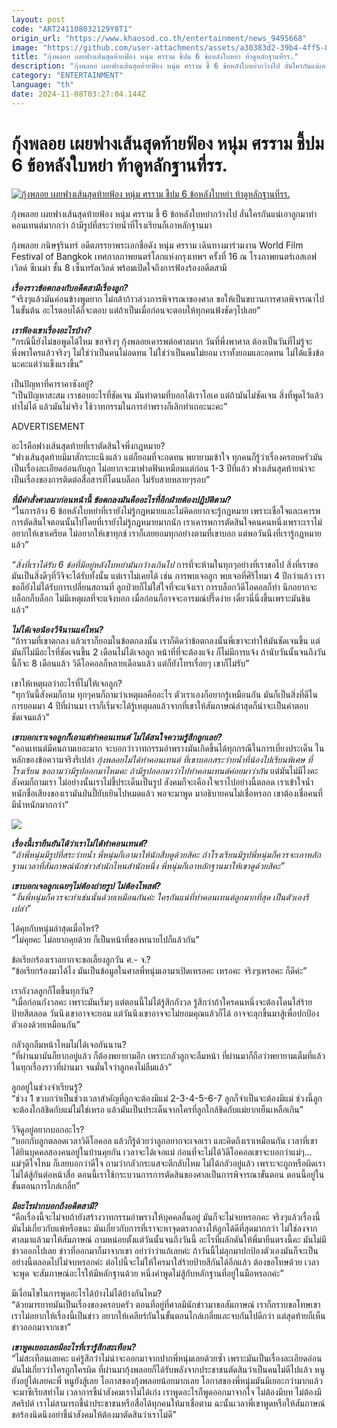 ```yaml
---
layout: post
code: "ART241108032129Y8T1"
origin_url: "https://www.khaosod.co.th/entertainment/news_9495668"
image: "https://github.com/user-attachments/assets/a30383d2-39b4-4ff5-81ba-52cf0d910753"
title: "กุ้งพลอย เผยฟางเส้นสุดท้ายฟ้อง หนุ่ม ศรราม ชี้ปม 6 ข้อหลังใบหย่า ท้าดูหลักฐานที่รร."
description: "กุ้งพลอย เผยฟางเส้นสุดท้ายฟ้อง หนุ่ม ศรราม ชี้ 6 ข้อหลังใบหย่ากว้างไป ลั่นใครกันแน่เอาลูกมาทำคอนเทนต์มากกว่า ถ้ามีรูปที่สระว่ายน้ำที่โรงเรียนก็เอาหลักฐานมา"
category: "ENTERTAINMENT"
language: "th"
date: 2024-11-08T03:27:04.144Z
---
```


# กุ้งพลอย เผยฟางเส้นสุดท้ายฟ้อง หนุ่ม ศรราม ชี้ปม 6 ข้อหลังใบหย่า ท้าดูหลักฐานที่รร.

[![กุ้งพลอย เผยฟางเส้นสุดท้ายฟ้อง หนุ่ม ศรราม ชี้ปม 6 ข้อหลังใบหย่า ท้าดูหลักฐานที่รร.](https://www.khaosod.co.th/wpapp/uploads/2024/11/kungploynoom811679998.jpg "กุ้งพลอย เผยฟางเส้นสุดท้ายฟ้อง หนุ่ม ศรราม ชี้ปม 6 ข้อหลังใบหย่า ท้าดูหลักฐานที่รร.")](https://www.khaosod.co.th/wpapp/uploads/2024/11/kungploynoom811679998.jpg)

กุ้งพลอย เผยฟางเส้นสุดท้ายฟ้อง หนุ่ม ศรราม ชี้ 6 ข้อหลังใบหย่ากว้างไป ลั่นใครกันแน่เอาลูกมาทำคอนเทนต์มากกว่า ถ้ามีรูปที่สระว่ายน้ำที่โรงเรียนก็เอาหลักฐานมา

กุ้งพลอย กนิษฐรินทร์ อดีตภรรยาพระเอกชื่อดัง หนุ่ม ศรราม เดินทางมาร่วมงาน World Film Festival of Bangkok เทศกาลภาพยนตร์โลกแห่งกรุงเทพฯ ครั้งที่ 16 ณ โรงภาพยนตร์เอสเอฟ เวิลด์ ซีเนม่า ชั้น 8 เซ็นทรัลเวิลด์ พร้อมเปิดใจถึงการฟ้องร้องอดีตสามี

_**เรื่องราวข้อตกลงกับอดีตสามีเรื่องลูก?**_  
“จริงๆแล้วมันค่อนข้างพูดยาก ไม่กล้าก้าวล่วงการพิจารณาของศาล ขอให้เป็นขบวนการศาลพิจารณาไปในขั้นต้น อะไรตอบได้ก็จะตอบ แต่ถ้าเป็นเมื่อก่อนจะตอบให้ทุกคนฟ้งชัดๆไปเลย”

_**เราฟ้องเขาเรื่องอะไรบ้าง?**_  
“กรณีนี้ยังไม่ขอพูดได้ไหม ขอจริงๆ กุ้งพลอยเคารพต่อศาลมาก วันที่พึ่งพาศาล ต้องเป็นวันที่ไม่รู้จะพึ่งพาใครแล้วจริงๆ ไม่ใช่ว่าเป็นคนไม่อดทน ไม่ใช่ว่าเป็นคนไม่ยอม เราทั้งยอมและอดทน ไม่ได้แข็งข้อนะคะแต่ว่าแข็งแรงขึ้น”

เป็นปัญหาที่คาราคาซังอยู่?  
“เป็นปัญหาสะสม เราชอบอะไรที่ชัดเจน มันทำตามที่บอกได้เราโอเค แต่ถ้ามันไม่ชัดเจน สิ่งที่พูดไว้แล้วทำไม่ได้ แล้วมันไม่จริง ใช้วาทกรรมในการอำพรางก็เลิกทำเถอะนะคะ”

ADVERTISEMENT

อะไรคือฟางเส้นสุดท้ายที่เราตัดสินใจพึ่งกฎหมาย?  
“ฟางเส้นสุดท้ายมีมาสักระยะนึงแล้ว แต่ก็ยอมที่จะอดทน พยายามเข้าใจ ทุกคนก็รู้ว่าเรื่องครอบครัวมันเป็นเรื่องละเอียดอ่อนกับลูก ไม่อยากจะมาฟาดฟันเหมือนแต่ก่อน 1-3 ปีที่แล้ว ฟางเส้นสุดท้ายน่าจะเป็นเรื่องของการติดต่อสื่อสารที่โดนบล็อก ไม่รับสายหลายๆรอบ”

_**ที่มีคำสั่งศาลมาก่อนหน้านี้ ข้อตกลงมันคืออะไรที่อีกฝ่ายต้องปฎิบัติตาม?**_  
“ในการอ้าง 6 ข้อหลังใบหย่าที่เรายังไม่รู้กฎหมายและไม่คิดอยากจะรู้กฎหมาย เพราะเชื่อใจและเคารพการตัดสินใจตอนนั้นไปโดยที่เรายังไม่รู้กฎหมายมากนัก เราเคารพการตัดสินใจคนคนหนึ่งเพราะเราไม่อยากให้เขาเครียด ไม่อยากให้เขาทุกข์ เราก็เลยยอมทุกอย่างตามที่เขาบอก แต่พอวันนึงที่เรารู้กฎหมายแล้ว”

_“สิ่งที่เราได้รับ 6 ข้อที่มีอยู่หลังใบหย่ามันกว้างเกินไป_ การที่จะห้ามในทุกๆอย่างที่เราขอไป สิ่งที่เราขอมันเป็นสิ่งดีๆที่วีจิจะได้รับทั้งนั้น แต่เราไม่เคยได้ เช่น การพบเจอลูก พบเจอที่ศิริไทมา 4 ปีกว่าแล้ว เราขอก็ยังไม่ได้รับการเปลี่ยนสถานที่ ลูกป่วยก็ไม่ใส่ใจที่จะแจ้งเรา การบล็อกวิดีโอคอลก็ทำ นึกอยากจะบล็อกก็บล็อก ไม่มีเหตุผลที่จะแจ้งบอก เมื่อก่อนก็อาจจะอารมณ์ปรี๊ดง่าย เดี๋ยวนี่นิ่งขึ้นเพราะมันชินแล้ว”

_**ไม่ได้เจอน้องวีจินานแค่ไหน?**_  
“ถ้ารวมที่เขาตกลง แล้วเราก็ยอมในข้อตกลงนั้น เราก็คิดว่าข้อตกลงนั้นพี่เขาจะทำให้มันชัดเจนขึ้น แต่มันก็ไม่มีอะไรที่ชัดเจนขึ้น 2 เดือนไม่ได้เจอลูก หน้าที่ที่จะต้องแจ้ง ก็ไม่มีการแจ้ง ถ้านับวันนั้นจนถึงวันนี้ก็จะ 8 เดือนแล้ว วิดีโอคอลก็หลายเดือนแล้ว แต่ก็ยังโทรเรื่อยๆ เขาก็ไม่รับ”

เขาให้เหตุผลว่าอะไรที่ไม่ให้เจอลูก?  
“ทุกวันนี้สังคมก็ถาม ทุกๆคนก็ถามว่าเหตุผลคืออะไร ตัวเราเองก็อยากรู้เหมือนกัน มันก็เป็นสิ่งที่ดีในการยอมมา 4 ปีที่ผ่านมา เราก็เริ่มจะได้รู้เหตุผลแล้วจากที่เขาให้สัมภาษณ์ล่าสุดก็น่าจะเป็นคำตอบชัดเจนแล้ว”

_**เขาบอกเราเจอลูกก็เอาแต่ทำคอนเทนต์ ไม่ได้สนใจความรู้สึกลูกเลย?**_  
“คอนเทนต์มีคนถามเยอะมาก จะบอกว่าวาทกรรมอำพรางมันเกิดขึ้นได้ทุกกรณีในการเบี่ยงประเด็น ในหลักของข้อความจริงรึเปล่า _กุ้งพลอยไม่ได้ทำคอนเทนต์ ที่เขาบอกสระว่ายน้ำที่น้องไปเรียนพิเศษ ที่โรงเรียน ขอถามว่ามีรูปออกมาไหมคะ ถ้ามีรูปออกมาว่าไปทำคอนเทนต์ค่อยมาว่ากัน_ แต่มันไม่มีไงคะ สังคมก็ถามเรา ไม่อย่างนั้นเราไม่ชี้ประเด็นเป็นรูป สังคมก็จะเคืองใจเราไปอย่างนี้ตลอด เราเข้าใจน้ำหนักชื่อเสียงของเรามันป่นปี้ยับเยินไปหมดแล้ว พอจะมาพูด มาอธิบายคนไม่เชื่อหรอก เขาต้องเชื่อคนที่มีน้ำหนักมากกว่า”

[![](https://www.khaosod.co.th/wpapp/uploads/2024/11/S__19701779.jpg)](https://www.khaosod.co.th/wpapp/uploads/2024/11/S__19701779.jpg)

_**เรื่องนี้เรายืนยันได้ว่าเราไม่ได้ทำคอนเทนต์?**_  
_“ถ้าพี่หนุ่มมีรูปที่สระว่ายน้ำ พี่หนุ่มก็เอามาให้นักสืบดูด้วยสิคะ ถ้าโรงเรียนมีรูปพี่หนุ่มก็ควรจะเอาหลักฐานเวลาที่สัมภาษณ์นักข่าวสำนักไหนสำนักหนึ่ง พี่หนุ่มก็เอาหลักฐานมาให้เขาดูด้วยสิคะ”_

_**เขาบอกเจอลูกเฉยๆไม่ต้องถ่ายรูป ไม่ต้องโพสต์?**_  
_“งั้นพี่หนุ่มก็ควรจะทำเช่นนั้นด้วยเหมือนกันค่ะ ใครกันแน่ที่ทำคอนเทนต์ลูกมากที่สุด เป็นตัวเองรึเปล่า”_

ได้คุยกับหนุ่มล่าสุดเมื่อไหร่?  
“ไม่คุยคะ ไม่อยากคุยด้วย ก็เป็นหน้าที่ของทนายไปก็แล้วกัน”

ข้อเรียกร้องเราอยากจะขอเลี้ยงลูกวัน ศ.- จ.?  
“ข้อเรียกร้องมาได้ไง มันเป็นข้อมูลในศาลพี่หนุ่มเอามาเปิดเหรอคะ เหรอคะ จริงๆเหรอคะ ก็ดีค่ะ”

เรากังวลลูกก็โตขึ้นทุกวัน?  
“เมื่อก่อนกังวลคะ เพราะมันเริ่มๆ แต่ตอนนี้ไม่ได้รู้สึกกังวล รู้สึกว่าถ้าใครคนหนึ่งจะต้องโดนใส่ร้ายป้ายสีตลอด วันนึงเขาอาจจะยอม แต่วันนึงเขาอาจจะไม่ยอมคุณแล้วก็ได้ อาจจะลุกขึ้นมาสู้เพื่อปกป้องตัวเองด้วยเหมือนกัน”

กลัวลูกลืมหน้าไหมไม่ได้เจอกันนาน?  
“ที่ผ่านมามันก็ยากอยู่แล้ว ก็ต้องพยายามอีก เพราะกลัวลูกจะลืมหน้า ที่ผ่านมาก็ถือว่าพยายามเต็มที่แล้วในทุกเรื่องราวที่ผ่านมา จนมั่นใจว่าลูกคงไม่ลืมแล้ว”

ลูกอยู่ในช่วงจำเรียนรู้?  
“ช่วง 1 ขวบกว่าเป็นช่วงเวลาสำคัญที่ลูกจะต้องมีแม่ 2-3-4-5-6-7 ลูกก็จำเป็นจะต้องมีแม่ ช่วงนี้ลูกจะต้องใกล้ชิดกับแม่ไม่ใช่เหรอ แล้วมันเป็นประเด็นจากใครที่ลูกใกล้ชิดกับแม่ยากเย็นเหลือเกิน”

วีจิดูอยู่อยากบอกอะไร?  
“บอกกับลูกตลอดเวลาวิดีโอคอล แล้วก็รู้ด้วยว่าลูกอยากจะเจอเรา และคิดถึงเราเหมือนกัน เวลาที่เขาได้ยินบุคคลสองคนอยู่ในบ้านคุยกัน เวลาจะได้เจอแม่ ก่อนที่จะไม่ได้วิดีโอคอลเขาจะบอกว่าแม่ๆ… แม่ๆดีใจไหม ก็เลยบอกว่าดีใจ ถามว่ากลัวกระแสจะตีกลับไหม ไม่ได้กลัวอยู่แล้ว เพราะจะถูกหรือผิดเราไม่ได้สู้กันต่อหน้าสื่อ ตอนนี้เราใช้กระบวนการการตัดสินของศาลเป็นการพิจารณาขั้นตอน ตอนนี้อยู่ในขั้นตอนการไกล่เกลี่ย”

_**มีอะไรฝากบอกถึงอดีตสามี?**_  
“คือเรื่องนี้จะไม่จบถ้ายังสร้างวาทกรรมอำพรางให้บุคคลอื่นอยู่ มันก็จะไม่จบหรอกคะ จริงๆแล้วเรื่องนี้มันไม่เกี่ยวกับแพ้หรือชนะ มันเกี่ยวกับการที่เราจะหาจุดตรงกลางให้ลูกได้ดีที่สุดมากกว่า ไม่ใช่ลงจากศาลมาแล้วมาให้สัมภาษณ์ ถามหน่อยตั้งแต่วันนั้นจนถึงวันนี้ อะไรที่ผลักดันให้พี่มายืนตรงนี้คะ มันไม่มีข่าวออกไปเลย ข่าวที่ออกมาก็มาจากเขา อย่าว่าว่าแก้เลยค่ะ ถ้าวันนี้ไม่ลุกมาปกป้องตัวเองมันก็จะเป็นอย่างนี้ตลอดไปไม่จบหรอกค่ะ ต่อไปนี้จะไม่ให้ใครมาใส่ร้ายป้ายสีกันได้อีกแล้ว ต้องขอโทษด้วย เวลาจะพูด จะสัมภาษณ์อะไรให้มีหลักฐานด้วย หนึ่งคำพูดไม่สู้กับหลักฐานที่อยู่ในมือหรอกค่ะ”

มีเงื่อนไขในการพูดอะไรได้บ้างไม่ได้บ้างกันไหม?  
“ด้วยมารยาทมันเป็นเรื่องของครอบครัว ตอนที่อยู่ที่ศาลมีนักข่าวมาขอสัมภาษณ์ เราก็กราบขอโทษเขา เราไม่อยากให้เรื่องนี้เป็นข่าว อยากให้เคลียร์กันในขั้นตอนไกล่เกลี่ยและจบกันไปดีกว่า แต่สุดท้ายก็เห็นข่าวออกมาจากเขา”

_**เขาพูดเยอะเลยมีอะไรที่เรารู้สึกสะเทือน?**_  
“ไม่สะเทือนเลยคะ แค่รู้สึกว่าไม่น่าจะออกมาจากปากพี่หนุ่มเลยด้วยซ้ำ เพราะมันเป็นเรื่องละเอียดอ่อน มันไม่เกี่ยวว่าใครถูกใครผิด ที่ผ่านมากุ้งพลอยก็ได้รับพลังจากประชาชนตัดสินว่าเป็นคนไม่ดีไปแล้ว หนูยังอยู่ได้เลยคะพี่ หนูยังสู้เลย โอกาสของกุ้งพลอยน้อยมากเลย โอกาสของพี่หนุ่มมันมีเยอะกว่ามากแล้วจะมาซีเรียสทำไม เวลาการชี้นำสังคมเราไม่ได้เก่ง เราพูดอะไรก็พูดออกมาจากใจ ไม่ต้องมีบท ไม่ต้องมีสคริปต์ เราไม่สามารถชี้นำประชาชนหรือสื่อได้ทุกคนให้มาเชื่อตาม ฉะนั้นเวลาพี่เขาพูดหรือให้สัมภาษณ์ ขอร้องนิดนึงอย่าชี้นำสังคมให้ต้องมาตัดสินว่าเราไม่ดี”